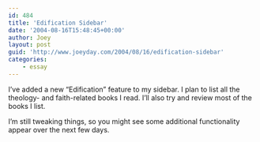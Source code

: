 ```yaml
---
id: 484
title: 'Edification Sidebar'
date: '2004-08-16T15:48:45+00:00'
author: Joey
layout: post
guid: 'http://www.joeyday.com/2004/08/16/edification-sidebar'
categories:
    - essay
---
```


I’ve added a new “Edification” feature to my sidebar. I plan to list all the theology- and faith-related books I read. I’ll also try and review most of the books I list.

I’m still tweaking things, so you might see some additional functionality appear over the next few days.